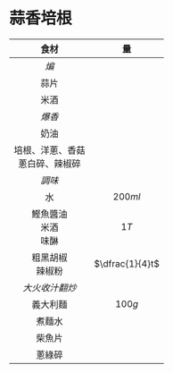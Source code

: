 <style>
article.markdown-section table {
    width: 100%;
}

article.markdown-section table hr {
    margin: revert;
    border: 1px dashed #ccc;
}
</style>

# 蒜香培根

|                 食材                 |       量        |
| :----------------------------------: | :-------------: |
|                 *煸*                 |                 |
|                 蒜片                 |                 |
|                 米酒                 |                 |
|                *爆香*                |                 |
|                 奶油                 |                 |
| 培根、洋蔥、香菇<br />蔥白碎、辣椒碎 |                 |
|                *調味*                |                 |
|                  水                  |     $200ml$     |
|     鰹魚醬油<br />米酒<br />味醂     |      $1T$       |
|         粗黑胡椒<br />辣椒粉         | $\dfrac{1}{4}t$ |
|            *大火收汁翻炒*            |                 |
|               義大利麵               |     $100g$      |
|                煮麵水                |                 |
|                柴魚片                |                 |
|                蔥綠碎                |                 |
